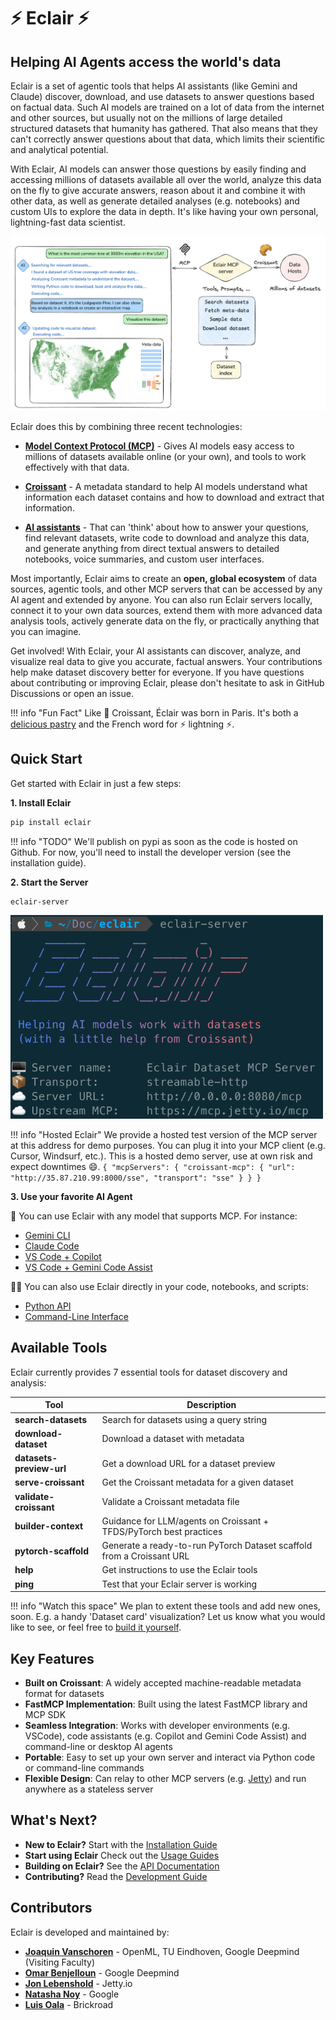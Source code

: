 # ⚡️ Eclair ⚡️

## Helping AI Agents access the world's data

Eclair is a set of agentic tools that helps AI assistants (like Gemini and Claude) discover, download, and use datasets to answer questions based on factual data. Such AI models are trained on a lot of data from the internet and other sources, but usually not on the millions of large detailed structured datasets that humanity has gathered. That also means that they can't correctly answer questions about that data, which limits their scientific and analytical potential.

With Eclair, AI models can answer those questions by easily finding and accessing millions of datasets available all over the world, analyze this data on the fly to give accurate answers, reason about it and combine it with other data, as well as generate detailed analyses (e.g. notebooks) and custom UIs to explore the data in depth. It's like having your own personal, lightning-fast data scientist.

<img src="images/eclair-diagram2.png" alt="Eclair Diagram" style="max-width: 100%; height: auto;"/>

Eclair does this by combining three recent technologies:

* **[Model Context Protocol (MCP)](https://modelcontextprotocol.io/docs/getting-started/intro)** - Gives AI models easy access to millions of datasets available online (or your own), and tools to work effectively with that data.

* **[Croissant](https://github.com/mlcommons/croissant)** - A metadata standard to help AI models understand what information each dataset contains and how to download and extract that information.

* **[AI assistants](https://modelcontextprotocol.io/clients)** - That can 'think' about how to answer your questions, find relevant datasets, write code to download and analyze this data, and generate anything from direct textual answers to detailed notebooks, voice summaries, and custom user interfaces.

Most importantly, Eclair aims to create an **open, global ecosystem** of data sources, agentic tools, and other MCP servers that can be accessed by any AI agent and extended by anyone. You can also run Eclair servers locally, connect it to your own data sources, extend them with more advanced data analysis tools, actively generate data on the fly, or practically anything that you can imagine.

Get involved! With Eclair, your AI assistants can discover, analyze, and visualize real data to give you accurate, factual answers. Your contributions help make dataset discovery better for everyone. If you have questions about contributing or improving Eclair, please don't hesitate to ask in GitHub Discussions or open an issue.

!!! info "Fun Fact"
    Like 🥐 Croissant, Éclair was born in Paris. It's both a [delicious pastry](https://en.wikipedia.org/wiki/%C3%89clair) and the French word for ⚡️ lightning ⚡️.

## Quick Start

Get started with Eclair in just a few steps:

**1. Install Eclair**
   ```bash
   pip install eclair
   ```

!!! info "TODO"
    We'll publish on pypi as soon as the code is hosted on Github. For now, you'll need to install the developer version (see the installation guide).


**2. Start the Server**
   ```bash
   eclair-server
   ```

   <img src="images/eclair-screen.png" alt="Eclair Diagram" style="max-width: 500px; height: auto;"/>

!!! info "Hosted Eclair"
    We provide a hosted test version of the MCP server at this address for demo purposes. You can plug it into your MCP client (e.g. Cursor, Windsurf, etc.). This is a hosted demo server, use at own risk and expect downtimes 😄.
    ```
    {
      "mcpServers": {
        "croissant-mcp": {
          "url": "http://35.87.210.99:8000/sse",
          "transport": "sse"
        }
      }
    }
    ```

**3. Use your favorite AI Agent**
   
🤖 You can use Eclair with any model that supports MCP. For instance:

- [Gemini CLI](usage/ai-agents/gemini-cli.md)
- [Claude Code](usage/ai-agents/claude-code.md)
- [VS Code + Copilot](usage/ide/vscode-copilot.md)
- [VS Code + Gemini Code Assist](usage/ide/vscode-gemini.md)

👩‍💻 You can also use Eclair directly in your code, notebooks, and scripts:

- [Python API](usage/python-api.md)
- [Command-Line Interface](usage/cli.md) 


## Available Tools

Eclair currently provides 7 essential tools for dataset discovery and analysis:

| Tool | Description |
|------|-------------|
| **search-datasets** | Search for datasets using a query string |
| **download-dataset** | Download a dataset with metadata |
| **datasets-preview-url** | Get a download URL for a dataset preview |
| **serve-croissant** | Get the Croissant metadata for a given dataset |
| **validate-croissant** | Validate a Croissant metadata file |
| **builder-context** | Guidance for LLM/agents on Croissant + TFDS/PyTorch best practices
| **pytorch-scaffold** | Generate a ready-to-run PyTorch Dataset scaffold from a Croissant URL
| **help** | Get instructions to use the Eclair tools |
| **ping** | Test that your Eclair server is working |


!!! info "Watch this space"
    We plan to extent these tools and add new ones, soon. E.g. a handy 'Dataset card' visualization?
    Let us know what you would like to see, or feel free to [build it yourself](development/index.md).


## Key Features

- **Built on Croissant**: A widely accepted machine-readable metadata format for datasets
- **FastMCP Implementation**: Built using the latest FastMCP library and MCP SDK
- **Seamless Integration**: Works with developer environments (e.g. VSCode), code assistants (e.g. Copilot and Gemini Code Assist) and command-line or desktop AI agents
- **Portable**: Easy to set up your own server and interact via Python code or command-line commands
- **Flexible Design**: Can relay to other MCP servers (e.g. [Jetty](https://jetty.io/)) and run anywhere as a stateless server


## What's Next?

- **New to Eclair?** Start with the [Installation Guide](getting-started/installation.md)
- **Start using Eclair** Check out the [Usage Guides](usage/overview.md)
- **Building on Eclair?** See the [API Documentation](api/tools.md)
- **Contributing?** Read the [Development Guide](development/index.md)

## Contributors

Eclair is developed and maintained by:

- **[Joaquin Vanschoren](https://github.com/joaquinvanschoren)** - OpenML, TU Eindhoven, Google Deepmind (Visiting Faculty)
- **[Omar Benjelloun](https://github.com/obenjelloun)** - Google Deepmind 
- **[Jon Lebenshold](https://github.com/jonlebensold)** - Jetty.io
- **[Natasha Noy](https://github.com/natashanoy)** - Google
- **[Luis Oala](https://github.com/luisoala)** - Brickroad
